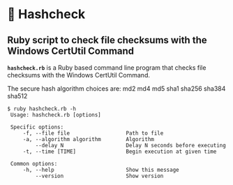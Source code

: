 # 🛂 Hashcheck

## Ruby script to check file checksums with the Windows CertUtil Command

**`hashcheck.rb`** is a Ruby based command line program that checks file
checksums with the Windows CertUtil Command.

The secure hash algorithm choices are: md2 md4 md5 sha1 sha256 sha384 sha512

```
$ ruby hashcheck.rb -h
 Usage: hashcheck.rb [options]

 Specific options:
     -f, --file file                  Path to file
     -a, --algorithm algorithm        Algorithm
         --delay N                    Delay N seconds before executing
     -t, --time [TIME]                Begin execution at given time

 Common options:
     -h, --help                       Show this message
         --version                    Show version
```
